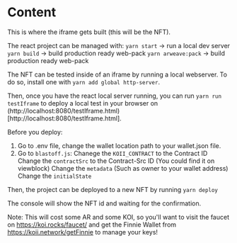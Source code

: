 # Content

This is where the iframe gets built (this will be the NFT).

The react project can be managed with:
`yarn start` -> run a local dev server
`yarn build` -> build production ready web-pack
`yarn arweave:pack` -> build production ready web-pack

The NFT can be tested inside of an iframe by running a local webserver. To do so, install one with `yarn add global http-server`.

Then, once you have the react local server running, you can run `yarn run testIframe` to deploy a local test in your browser on (http://localhost:8080/testIframe.html)[http://localhost:8080/testIframe.html].

Before you deploy:

1. Go to .env file, change the wallet location path to your wallet.json file.
2. Go to `blastoff.js`:
   Chanege the `KOII_CONTRACT` to the Contract ID
   Change the `contractSrc` to the Contract-Src ID (You could find it on viewblock)
   Change the `metadata` (Such as owner to your wallet address)
   Change the `initialState`

Then, the project can be deployed to a new NFT by running
`yarn deploy`

The console will show the NFT id and waiting for the confirmation.

Note: This will cost some AR and some KOI, so you'll want to visit the faucet on https://koi.rocks/faucet/ and get the Finnie Wallet from https://koii.network/getFinnie to manage your keys!
